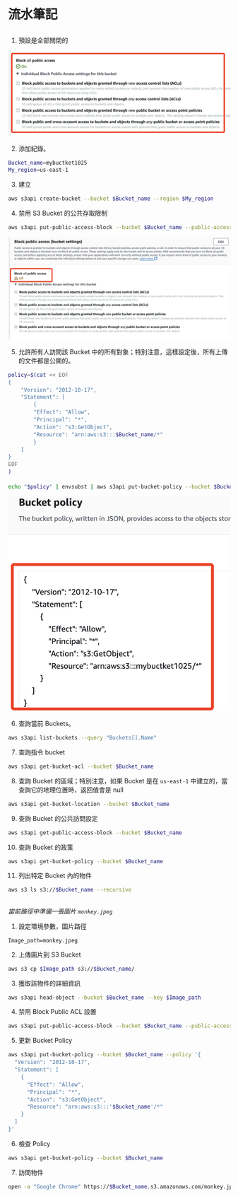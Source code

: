 # 流水筆記


##

1. 預設是全部關閉的

![](images/img_01.png)

2. 添加紀錄。

```bash
Bucket_name=mybuctket1025
My_region=us-east-1
```


3. 建立

```bash
aws s3api create-bucket --bucket $Bucket_name --region $My_region
```

4. 禁用 S3 Bucket 的公共存取限制
```bash
aws s3api put-public-access-block --bucket $Bucket_name --public-access-block-configuration BlockPublicAcls=false,IgnorePublicAcls=false,BlockPublicPolicy=false,RestrictPublicBuckets=false
```

![](images/img_02.png)

5. 允許所有人訪問該 Bucket 中的所有對象；特別注意，這樣設定後，所有上傳的文件都是公開的。

```bash
policy=$(cat << EOF
{
    "Version": "2012-10-17",
    "Statement": [
        {
        "Effect": "Allow",
        "Principal": "*",
        "Action": "s3:GetObject",
        "Resource": "arn:aws:s3:::$Bucket_name/*"
        }
    ]
}
EOF
)

echo "$policy" | envsubst | aws s3api put-bucket-policy --bucket $Bucket_name --policy file://<(echo "$policy" | envsubst)
```

![](images/img_03.png)

6. 查詢當前 Buckets。

```bash
aws s3api list-buckets --query "Buckets[].Name"
```

7. 查詢指令 bucket
```bash
aws s3api get-bucket-acl --bucket $Bucket_name
```

8. 查詢 Bucket 的區域；特別注意，如果 Bucket 是在 `us-east-1` 中建立的，當查詢它的地理位置時，返回值會是 null

```bash
aws s3api get-bucket-location --bucket $Bucket_name
```

9. 查詢 Bucket 的公共訪問設定

```bash
aws s3api get-public-access-block --bucket $Bucket_name
```

10. 查詢 Bucket 的政策

```bash
aws s3api get-bucket-policy --bucket $Bucket_name
```

11. 列出特定 Bucket 內的物件

```bash
aws s3 ls s3://$Bucket_name --recursive
```

##

_當前路徑中準備一張圖片 `monkey.jpeg`_




1. 設定環境參數，圖片路徑

```bask
Image_path=monkey.jpeg
```

2. 上傳圖片到 S3 Bucket
```bash
aws s3 cp $Image_path s3://$Bucket_name/
```

3. 獲取該物件的詳細資訊


```bash
aws s3api head-object --bucket $Bucket_name --key $Image_path
```

4. 禁用 Block Public ACL 設置

```bash
aws s3api put-public-access-block --bucket $Bucket_name --public-access-block-configuration BlockPublicAcls=false

```

5. 更新 Bucket Policy

```bash
aws s3api put-bucket-policy --bucket $Bucket_name --policy '{
  "Version": "2012-10-17",
  "Statement": [
    {
      "Effect": "Allow",
      "Principal": "*",
      "Action": "s3:GetObject",
      "Resource": "arn:aws:s3:::'$Bucket_name'/*"
    }
  ]
}'
```

6. 檢查 Policy

```bash
aws s3api get-bucket-policy --bucket $Bucket_name
```

7. 訪問物件

```bash
open -a "Google Chrome" https://$Bucket_name.s3.amazonaws.com/monkey.jpeg
```

